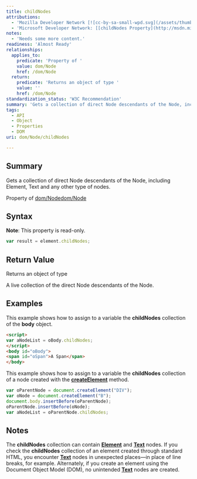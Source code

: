```yaml
---
title: childNodes
attributions:
  - 'Mozilla Developer Network [![cc-by-sa-small-wpd.svg](/assets/thumb/8/8c/cc-by-sa-small-wpd.svg/120px-cc-by-sa-small-wpd.svg.png)](http://creativecommons.org/licenses/by-sa/3.0/us/): [[Node.childNodes](https://developer.mozilla.org/en-US/docs/Web/API/Node.childNodes) Article]'
  - 'Microsoft Developer Network: [[childNodes Property](http://msdn.microsoft.com/en-us/library/ie/ms537445(v=vs.85).aspx) Article]'
notes:
  - 'Needs some more content.'
readiness: 'Almost Ready'
relationships:
  applies_to:
    predicate: 'Property of '
    value: dom/Node
    href: /dom/Node
  return:
    predicate: 'Returns an object of type '
    value: ''
    href: /dom/Node
standardization_status: 'W3C Recommendation'
summary: 'Gets a collection of direct Node descendants of the Node, including Element, Text and any other type of nodes.'
tags:
  - API
  - Object
  - Properties
  - DOM
uri: dom/Node/childNodes

---
```

## Summary

Gets a collection of direct Node descendants of the Node, including Element, Text and any other type of nodes.

Property of [dom/Node](/dom/Node)[dom/Node](/dom/Node)

## Syntax

**Note**: This property is read-only.

``` js
var result = element.childNodes;
```

## Return Value

Returns an object of type

A live collection of the direct Node descendants of the Node.

## Examples

This example shows how to assign to a variable the **childNodes** collection of the **body** object.

``` html
<script>
var aNodeList = oBody.childNodes;
</script>
<body id="oBody">
<span id="oSpan">A Span</span>
</body>
```

This example shows how to assign to a variable the **childNodes** collection of a node created with the [**createElement**](/dom/Document/createElement) method.

``` js
var oParentNode = document.createElement("DIV");
var oNode = document.createElement("B");
document.body.insertBefore(oParentNode);
oParentNode.insertBefore(oNode);
var aNodeList = oParentNode.childNodes;
```

## Notes

The **childNodes** collection can contain [**Element**](/dom/Element) and [**Text**](/dom/Text) nodes. If you check the **childNodes** collection of an element created through standard HTML, you encounter [**Text**](/dom/Text) nodes in unexpected places—in place of line breaks, for example. Alternately, if you create an element using the Document Object Model (DOM), no unintended [**Text**](/dom/Text) nodes are created.
